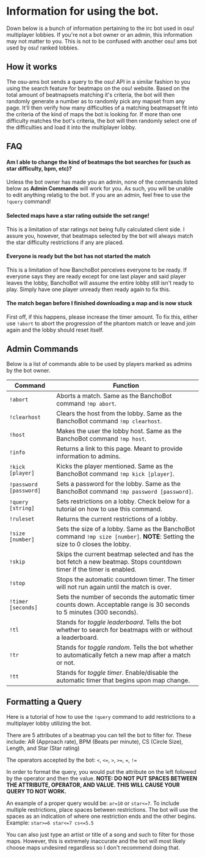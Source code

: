 # Information for using the bot.
Down below is a bunch of information pertaining to the irc bot used in osu! multiplayer lobbies. If you're not a bot owner or an admin, this information may not matter to you. This is not to be confused with another osu! ams bot used by osu! ranked lobbies.

## How it works
The osu-ams bot sends a query to the osu! API in a similar fashion to you using the search feature for beatmaps on the osu! website. Based on the total amount of beatmapsets matching it's criteria, the bot will then randomly generate a number as to randomly pick any mapset from any page. It'll then verify how many difficulties of a matching beatmapset fit into the criteria of the kind of maps the bot is looking for. If more than one difficulty matches the bot's criteria, the bot will then randomly select one of the difficulties and load it into the multiplayer lobby.

## FAQ
#### Am I able to change the kind of beatmaps the bot searches for (such as star difficulty, bpm, etc)?
Unless the bot owner has made you an admin, none of the commands listed below as **Admin Commands** will work for you. As such, you will be unable to edit anything relatig to the bot. If you are an admin, feel free to use the `!query` command!

#### Selected maps have a star rating outside the set range!
This is a limitation of star ratings not being fully calculated client side. I assure you, however, that beatmaps selected by the bot will always match the star difficulty restrictions if any are placed.

#### Everyone is ready but the bot has not started the match
This is a limitation of how BanchoBot perceives everyone to be ready. If everyone says they are ready except for one last player and said player leaves the lobby, BanchoBot will assume the entire lobby still isn't ready to play. Simply have one player unready then ready again to fix this.

#### The match began before I finished downloading a map and is now stuck
First off, if this happens, please increase the timer amount. To fix this, either use `!abort` to abort the progression of the phantom match or leave and join again and the lobby should reset itself.

## Admin Commands
Below is a list of commands able to be used by players marked as admins by the bot owner.

| Command | Function |
|---------|----------|
| `!abort` | Aborts a match. Same as the BanchoBot command `!mp abort`. |
| `!clearhost` | Clears the host from the lobby. Same as the BanchoBot command `!mp clearhost`. |
| `!host` | Makes the user the lobby host. Same as the BanchoBot command `!mp host`. |
| `!info` | Returns a link to this page. Meant to provide information to admins. |
| `!kick [player]` | Kicks the player mentioned. Same as the BanchoBot command `!mp kick [player]`. |
| `!password [password]` | Sets a password for the lobby. Same as the BanchoBot command `!mp password [password]`. |
| `!query [string]` | Sets restrictions on a lobby. Check below for a tutorial on how to use this command. |
| `!ruleset` | Returns the current restrictions of a lobby. |
| `!size [number]` | Sets the size of a lobby. Same as the BanchoBot command `!mp size [number]`. **NOTE**: Setting the size to 0 closes the lobby. |
| `!skip` | Skips the current beatmap selected and has the bot fetch a new beatmap. Stops countdown timer if the timer is enabled. |
| `!stop` | Stops the automatic countdown timer. The timer will not run again until the match is over. |
| `!timer [seconds]` | Sets the number of seconds the automatic timer counts down. Acceptable range is 30 seconds to 5 minutes (300 seconds). |
| `!tl` | Stands for *toggle leaderboard*. Tells the bot whether to search for beatmaps with or without a leaderboard. |
| `!tr` | Stands for *toggle random*. Tells the bot whether to automatically fetch a new map after a match or not. |
| `!tt` | Stands for *toggle timer*. Enable/disable the automatic timer that begins upon map change. |

## Formatting a Query
Here is a tutorial of how to use the `!query` command to add restrictions to a multiplayer lobby utilizing the bot.

There are 5 attributes of a beatmap you can tell the bot to filter for. These include: AR (Approach rate), BPM (Beats per minute), CS (Circle Size), Length, and Star (Star rating)

The operators accepted by the bot: `<`, `<=`, `>`, `>=`, `=`, `!=`

In order to format the query, you would put the attribute on the left followed by the operator and then the value. **NOTE: DO NOT PUT SPACES BETWEEN THE ATTRIBUTE, OPERATOR, AND VALUE. THIS WILL CAUSE YOUR QUERY TO NOT WORK.**

An example of a proper query would be: `ar=10` or `star<=7`.
To include multiple restrictions, place spaces between restrictions. The bot will use the spaces as an indication of where one restriction ends and the other begins. Example: `star>=6 star<=7 cs<=5.5`

You can also just type an artist or title of a song and such to filter for those maps. However, this is extremely inaccurate and the bot will most likely choose maps undesired regardless so I don't recommend doing that.
